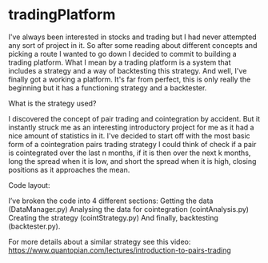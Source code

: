 # tradingPlatform

I've always been interested in stocks and trading but I had never attempted any sort of project in it. So after some reading about different concepts and picking a route I wanted to go down I decided to commit to building a trading platform. What I mean by a trading platform is a system that includes a strategy and a way of backtesting this strategy. And well, I've finally got a working a platform. It's far from perfect, this is only really the beginning but it has a functioning strategy and a backtester.

What is the strategy used?

I discovered the concept of pair trading and cointegration by accident. But it instantly struck me as an interesting introductory project for me as it had a nice amount of statistics in it. I've decided to start off with the most basic form of a cointegration pairs trading strategy I could think of check if a pair is cointegrated over the last n months, if it is then over the next k months, long the spread when it is low, and short the spread when it is high, closing positions as it approaches the mean. 

Code layout:

I’ve broken the code into 4 different sections: 
Getting the data (DataManager.py)
Analysing the data for cointegration (cointAnalysis.py)
Creating the strategy (cointStrategy.py)
And finally, backtesting (backtester.py).



For more details about a similar strategy see this video:
https://www.quantopian.com/lectures/introduction-to-pairs-trading
